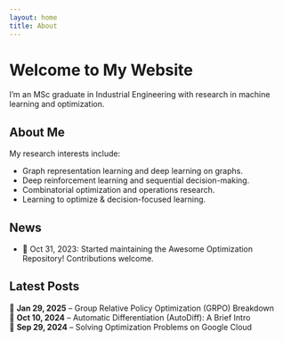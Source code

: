 ```yaml
---
layout: home
title: About
---
```


# Welcome to My Website  
I’m an MSc graduate in Industrial Engineering with research in machine learning and optimization.

## About Me  
My research interests include:  
- Graph representation learning and deep learning on graphs.  
- Deep reinforcement learning and sequential decision-making.  
- Combinatorial optimization and operations research.  
- Learning to optimize & decision-focused learning.  

## News  
- 📢 Oct 31, 2023: Started maintaining the Awesome Optimization Repository! Contributions welcome.  

## Latest Posts  
📝 **Jan 29, 2025** – Group Relative Policy Optimization (GRPO) Breakdown  
📝 **Oct 10, 2024** – Automatic Differentiation (AutoDiff): A Brief Intro  
📝 **Sep 29, 2024** – Solving Optimization Problems on Google Cloud  
